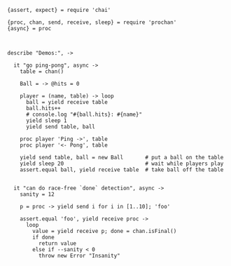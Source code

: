     {assert, expect} = require 'chai'

    {proc, chan, send, receive, sleep} = require 'prochan'
    {async} = proc



    describe "Demos:", ->

      it "go ping-pong", async ->
        table = chan()

        Ball = -> @hits = 0

        player = (name, table) -> loop
          ball = yield receive table
          ball.hits++
          # console.log "#{ball.hits}: #{name}"
          yield sleep 1
          yield send table, ball

        proc player 'Ping ->', table
        proc player '<- Pong', table

        yield send table, ball = new Ball       # put a ball on the table
        yield sleep 20                          # wait while players play
        assert.equal ball, yield receive table  # take ball off the table


      it "can do race-free `done` detection", async ->
        sanity = 12

        p = proc -> yield send i for i in [1..10]; 'foo'

        assert.equal 'foo', yield receive proc ->
          loop
            value = yield receive p; done = chan.isFinal()
            if done
              return value
            else if --sanity < 0
              throw new Error "Insanity"
